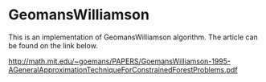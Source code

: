 # GeomansWilliamson
This is an implementation of GeomansWilliamson algorithm. The article can be found on the link below.

http://math.mit.edu/~goemans/PAPERS/GoemansWilliamson-1995-AGeneralApproximationTechniqueForConstrainedForestProblems.pdf
